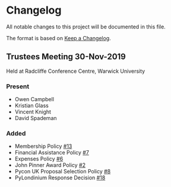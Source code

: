 # Changelog
All notable changes to this project will be documented in this file.

The format is based on [Keep a Changelog](https://keepachangelog.com/en/1.0.0/).

## Trustees Meeting 30-Nov-2019
Held at Radcliffe Conference Centre, Warwick University
### Present
* Owen Campbell
* Kristian Glass
* Vincent Knight
* David Spademan
### Added
- Membership Policy [#13](https://github.com/UKPythonAssociation/ukpa-internaldocs/pull/13)
- Financial Assistance Policy [#7](https://github.com/UKPythonAssociation/ukpa-internaldocs/pull/7)
- Expenses Policy [#6](https://github.com/UKPythonAssociation/ukpa-internaldocs/pull/6)
- John Pinner Award Policy [#2](https://github.com/UKPythonAssociation/ukpa-internaldocs/pull/2)
- Pycon UK Proposal Selection Policy [#8](https://github.com/UKPythonAssociation/ukpa-internaldocs/pull/8)
- PyLondinium Response Decision [#18](https://github.com/UKPythonAssociation/ukpa-internaldocs/pull/18)
